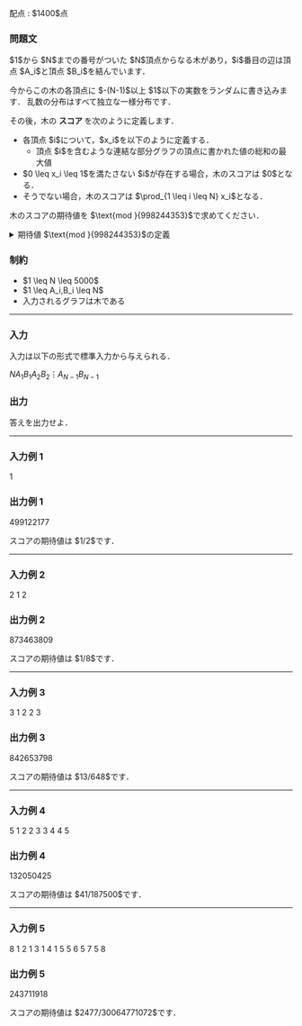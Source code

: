 
<div>

<span>

<span>

<p>
配点 : $1400$点
</p>

<div>

<section>

### **問題文**

<p>
$1$から $N$までの番号がついた $N$頂点からなる木があり，$i$番目の辺は頂点 $A_i$と頂点 $B_i$を結んでいます．
</p>

<p>
今からこの木の各頂点に $-(N-1)$以上 $1$以下の実数をランダムに書き込みます．
乱数の分布はすべて独立な一様分布です．
</p>

<p>
その後，木の
<strong>
スコア
</strong>
を次のように定義します．
</p>

<ul>

<li>
各頂点 $i$について，$x_i$を以下のように定義する．
<ul>

<li>
頂点 $i$を含むような連結な部分グラフの頂点に書かれた値の総和の最大値
</li>

</ul>

</li>

<li>
$0 \leq x_i \leq 1$を満たさない $i$が存在する場合，木のスコアは $0$となる．
</li>

<li>
そうでない場合，木のスコアは $\prod_{1 \leq i \leq N} x_i$となる．
</li>

</ul>

<p>
木のスコアの期待値を $\text{mod }{998244353}$で求めてください．
</p>

<details>

<summary>
期待値 $\text{mod }{998244353}$の定義
</summary>

<p>
求める期待値は必ず有理数になることが証明できます。 また、この問題の制約のもとでは、その値を既約分数 $\frac{P}{Q}$で表した時、$Q \neq 0 \pmod{998244353}$となることも証明できます。 よって、$R \times Q \equiv P \pmod{998244353}, 0 \leq R < 998244353$を満たす整数 $R$が一意に定まります。 この $R$を答えてください。


</p>

</details>

</section>

</div>

<div>

<section>

### **制約**

<ul>

<li>
$1 \leq N \leq 5000$
</li>

<li>
$1 \leq A_i,B_i \leq N$
</li>

<li>
入力されるグラフは木である
</li>

</ul>

</section>

</div>

---

<div>

<div>

<section>

### **入力**

<p>
入力は以下の形式で標準入力から与えられる．
</p>

<div>

$N$$A_1$$B_1$$A_2$$B_2$$\vdots$$A_{N-1}$$B_{N-1}$
</div>

</section>

</div>

<div>

<section>

### **出力**

<p>
答えを出力せよ．
</p>

</section>

</div>

</div>

---

<div>

<section>

### **入力例 1**

<div>

1

</div>

</section>

</div>

<div>

<section>

### **出力例 1**

<div>

499122177

</div>

<p>
スコアの期待値は $1/2$です．
</p>

</section>

</div>

---

<div>

<section>

### **入力例 2**

<div>

2
1 2

</div>

</section>

</div>

<div>

<section>

### **出力例 2**

<div>

873463809

</div>

<p>
スコアの期待値は $1/8$です．
</p>

</section>

</div>

---

<div>

<section>

### **入力例 3**

<div>

3
1 2
2 3

</div>

</section>

</div>

<div>

<section>

### **出力例 3**

<div>

842653798

</div>

<p>
スコアの期待値は $13/648$です．
</p>

</section>

</div>

---

<div>

<section>

### **入力例 4**

<div>

5
1 2
2 3
3 4
4 5

</div>

</section>

</div>

<div>

<section>

### **出力例 4**

<div>

132050425

</div>

<p>
スコアの期待値は $41/187500$です．
</p>

</section>

</div>

---

<div>

<section>

### **入力例 5**

<div>

8
1 2
1 3
1 4
1 5
5 6
5 7
5 8

</div>

</section>

</div>

<div>

<section>

### **出力例 5**

<div>

243711918

</div>

<p>
スコアの期待値は $2477/30064771072$です．
</p>

</section>

</div>

</span>

</span>

</div>
